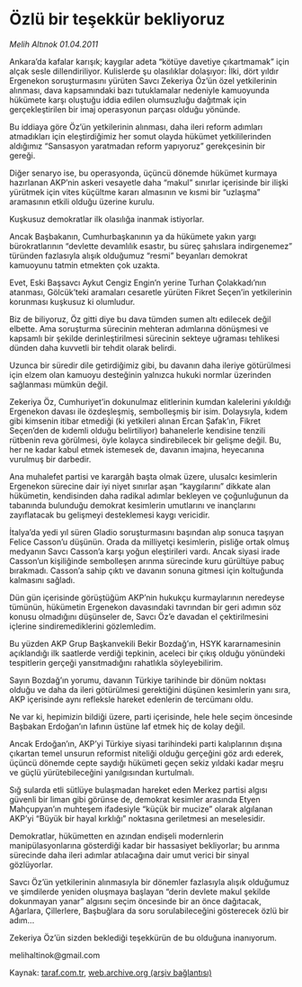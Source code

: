 # Özlü bir teşekkür bekliyoruz

*Melih Altınok 01.04.2011*

<div class="yazi"><p>Ankara’da kafalar karışık; kaygılar adeta “kötüye davetiye çıkartmamak” için alçak sesle dillendiriliyor. Kulislerde şu olasılıklar dolaşıyor: İlki, dört yıldır Ergenekon soruşturmasını yürüten Savcı Zekeriya Öz’ün özel yetkilerinin alınması, dava kapsamındaki bazı tutuklamalar nedeniyle kamuoyunda hükümete karşı oluştuğu iddia edilen olumsuzluğu dağıtmak için gerçekleştirilen bir imaj operasyonun parçası olduğu yönünde.</p>
<p>Bu iddiaya göre Öz’ün yetkilerinin alınması, daha ileri reform adımları atmadıkları için eleştirdiğimiz her somut olayda hükümet yetkililerinden aldığımız “Sansasyon yaratmadan reform yapıyoruz” gerekçesinin bir gereği.</p>
<p>Diğer senaryo ise, bu operasyonda, üçüncü dönemde hükümet kurmaya hazırlanan AKP’nin askeri vesayetle daha “makul” sınırlar içerisinde bir ilişki yürütmek için vites küçültme kararı almasının ve kısmi bir “uzlaşma” aramasının etkili olduğu üzerine kurulu.</p>
<p>Kuşkusuz demokratlar ilk olasılığa inanmak istiyorlar.</p>
<p>Ancak Başbakanın, Cumhurbaşkanının ya da hükümete yakın yargı bürokratlarının “devlette devamlılık esastır, bu süreç şahıslara indirgenemez” türünden fazlasıyla alışık olduğumuz “resmi” beyanları demokrat kamuoyunu tatmin etmekten çok uzakta.</p>
<p>Evet, Eski Başsavcı Aykut Cengiz Engin’n yerine Turhan Çolakkadı’nın atanması, Gölcük’teki aramaları cesaretle yürüten Fikret Seçen’in yetkilerinin korunması kuşkusuz ki olumludur.</p>
<p>Biz de biliyoruz, Öz gitti diye bu dava tümden sumen altı edilecek değil elbette. Ama soruşturma sürecinin mehteran adımlarına dönüşmesi ve kapsamlı bir şekilde derinleştirilmesi sürecinin sekteye uğraması tehlikesi dünden daha kuvvetli bir tehdit olarak belirdi.</p>
<p>Uzunca bir süredir dile getirdiğimiz gibi, bu davanın daha ileriye götürülmesi için elzem olan kamuoyu desteğinin yalnızca hukuki normlar üzerinden sağlanması mümkün değil.</p>
<p>Zekeriya Öz, Cumhuriyet’in dokunulmaz elitlerinin kumdan kalelerini yıkıldığı Ergenekon davası ile özdeşleşmiş, sembolleşmiş bir isim. Dolaysıyla, kıdem gibi kimsenin itibar etmediği (ki yetkileri alınan Ercan Şafak’ın, Fikret Seçen’den de kıdemli olduğu belirtiliyor) bahanelerle kendisine tenzili rütbenin reva görülmesi, öyle kolayca sindirebilecek bir gelişme değil. Bu, her ne kadar kabul etmek istemesek de, davanın imajına, heyecanına vurulmuş bir darbedir.</p>
<p>Ana muhalefet partisi ve karargâh başta olmak üzere, ulusalcı kesimlerin Ergenekon sürecine dair iyi niyet sınırlar aşan “kaygılarını” dikkate alan hükümetin, kendisinden daha radikal adımlar bekleyen ve çoğunluğunun da tabanında bulunduğu demokrat kesimlerin umutlarını ve inançlarını zayıflatacak bu gelişmeyi desteklemesi kaygı vericidir.</p>
<p>İtalya’da yedi yıl süren Gladio soruşturmasını başından alıp sonuca taşıyan Felice Casson’u düşünün. Orada da milliyetçi kesimlerin, pisliğe ortak olmuş medyanın Savcı Casson’a karşı yoğun eleştirileri vardı. Ancak siyasi irade Casson’un kişiliğinde sembolleşen arınma sürecinde kuru gürültüye pabuç bırakmadı. Casson’a sahip çıktı ve davanın sonuna gitmesi için koltuğunda kalmasını sağladı.</p>
<p>Dün gün içerisinde görüştüğüm AKP’nin hukukçu kurmaylarının neredeyse tümünün, hükümetin Ergenekon davasındaki tavrından bir geri adımın söz konusu olmadığını düşünseler de, Savcı Öz’e davadan el çektirilmesini içlerine sindiremediklerini gözlemledim.</p>
<p>Bu yüzden AKP Grup Başkanvekili Bekir Bozdağ’ın, HSYK kararnamesinin açıklandığı ilk saatlerde verdiği tepkinin, aceleci bir çıkış olduğu yönündeki tespitlerin gerçeği yansıtmadığını rahatlıkla söyleyebilirim.</p>
<p>Sayın Bozdağ’ın yorumu, davanın Türkiye tarihinde bir dönüm noktası olduğu ve daha da ileri götürülmesi gerektiğini düşünen kesimlerin yanı sıra, AKP içerisinde aynı refleksle hareket edenlerin de tercümanı oldu.</p>
<p>Ne var ki, hepimizin bildiği üzere, parti içerisinde, hele hele seçim öncesinde Başbakan Erdoğan’ın lafının üstüne laf etmek hiç de kolay değil.</p>
<p>Ancak Erdoğan’ın, AKP’yi Türkiye siyasi tarihindeki parti kalıplarının dışına çıkartan temel unsurun reformist niteliği olduğu gerçeğini göz ardı ederek, üçüncü dönemde cepte saydığı hükümeti geçen sekiz yıldaki kadar meşru ve güçlü yürütebileceğini yanılgısından kurtulmalı.</p>
<p>Sığ sularda etli sütlüye bulaşmadan hareket eden Merkez partisi algısı güvenli bir liman gibi görünse de, demokrat kesimler arasında Etyen Mahçupyan’ın muhteşem ifadesiyle “küçük bir mucize” olarak algılanan AKP’yi “Büyük bir hayal kırklığı” noktasına geriletmesi an meselesidir.</p>
<p>Demokratlar, hükümetten en azından endişeli modernlerin manipülasyonlarına gösterdiği kadar bir hassasiyet bekliyorlar; bu arınma sürecinde daha ileri adımlar atılacağına dair umut verici bir sinyal gözlüyorlar.</p>
<p>Savcı Öz’ün yetkilerinin alınmasıyla bir dönemler fazlasıyla alışık olduğumuz ve şimdilerde yeniden oluşmaya başlayan “derin devlete makul şekilde dokunmayan yanar” algısını seçim öncesinde bir an önce dağıtacak, Ağarlara, Çillerlere, Başbuğlara da soru sorulabileceğini gösterecek özlü bir adım...</p>
<p>Zekeriya Öz’ün sizden beklediği teşekkürün de bu olduğuna inanıyorum.</p>
<p>melihaltinok@gmail.com</p>
</div>

Kaynak: [taraf.com.tr](http://www.taraf.com.tr/melih-altinok/makale-ozlu-bir-tesekkur-bekliyoruz.htm), [web.archive.org (arşiv bağlantısı)](http://web.archive.org/web/20130912000139/http://www.taraf.com.tr/melih-altinok/makale-ozlu-bir-tesekkur-bekliyoruz.htm)
